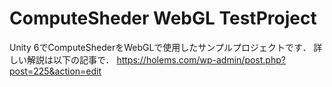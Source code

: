 # ComputeSheder WebGL TestProject
Unity 6でComputeShederをWebGLで使用したサンプルプロジェクトです．
詳しい解説は以下の記事で．
https://holems.com/wp-admin/post.php?post=225&action=edit